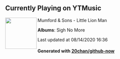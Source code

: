 ## Currently Playing on YTMusic

[<img align="left" width="100" src="https://lh3.googleusercontent.com/wMJUvYX8DSMZ3gON1bkL9vs7eH9RoZIIUTLnZ71PXyt2xV6lj8CodlrYNJfxI66zJqMstNrrGUP7B2oY">](https://music.youtube.com/channel/UCJ3Q_kExh0ZZMMT05o0FXzA)

Mumford & Sons - Little Lion Man

**Albums**: Sigh No More

Last updated at 08/14/2020 16:36

#### Generated with [20chan/github-now](https://github.com/20chan/github-now)


<!--
**20chan/20chan** is a ✨ _special_ ✨ repository because its `README.md` (this file) appears on your GitHub profile.

Here are some ideas to get you started:

- 🔭 I’m currently working on ...
- 🌱 I’m currently learning ...
- 👯 I’m looking to collaborate on ...
- 🤔 I’m looking for help with ...
- 💬 Ask me about ...
- 📫 How to reach me: ...
- 😄 Pronouns: ...
- ⚡ Fun fact: ...
-->
